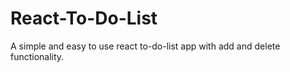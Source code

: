 # React-To-Do-List
A simple and easy to use react to-do-list app with add and delete functionality.
